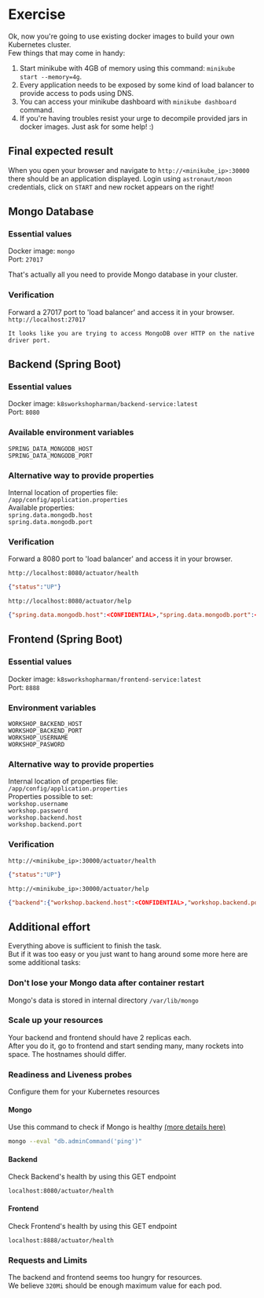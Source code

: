 # Exercise

Ok, now you're going to use existing docker images to build your own Kubernetes cluster.  
Few things that may come in handy:  

1. Start minikube with 4GB of memory using this command: `minikube start --memory=4g`.
2. Every application needs to be exposed by some kind of load balancer to provide access to pods using DNS.
3. You can access your minikube dashboard with `minikube dashboard` command.
4. If you're having troubles resist your urge to decompile provided jars in docker images. Just ask for some help! :)

## Final expected result

When you open your browser and navigate to `http://<minikube_ip>:30000` there should be an application displayed. Login using `astronaut/moon` credentials, click on `START` and new rocket appears on the right!

## Mongo Database

### Essential values

Docker image: `mongo`  
Port: `27017`

That's actually all you need to provide Mongo database in your cluster.  

### Verification

Forward a 27017 port to 'load balancer' and access it in your browser.  
`http://localhost:27017`

```text
It looks like you are trying to access MongoDB over HTTP on the native driver port.
```

## Backend (Spring Boot)

### Essential values

Docker image: `k8sworkshopharman/backend-service:latest`  
Port: `8080`

### Available environment variables

`SPRING_DATA_MONGODB_HOST`  
`SPRING_DATA_MONGODB_PORT`

### Alternative way to provide properties

Internal location of properties file:  
`/app/config/application.properties`  
Available properties:  
`spring.data.mongodb.host`  
`spring.data.mongodb.port`

### Verification

Forward a 8080 port to 'load balancer' and access it in your browser.  

`http://localhost:8080/actuator/health`

```json
{"status":"UP"}
```

`http://localhost:8080/actuator/help`

```json
{"spring.data.mongodb.host":<CONFIDENTIAL>,"spring.data.mongodb.port":<CONFIDENTIAL>}
```

## Frontend (Spring Boot)

### Essential values

Docker image: `k8sworkshopharman/frontend-service:latest`  
Port: `8888`

### Environment variables

`WORKSHOP_BACKEND_HOST`  
`WORKSHOP_BACKEND_PORT`  
`WORKSHOP_USERNAME`  
`WORKSHOP_PASWORD`

### Alternative way to provide properties

Internal location of properties file:  
`/app/config/application.properties`  
Properties possible to set:  
`workshop.username`  
`workshop.password`  
`workshop.backend.host`  
`workshop.backend.port`

### Verification
  
`http://<minikube_ip>:30000/actuator/health`

```json
{"status":"UP"}
```

`http://<minikube_ip>:30000/actuator/help`

```json
{"backend":{"workshop.backend.host":<CONFIDENTIAL>,"workshop.backend.port":<CONFIDENTIAL>},"workshop.username":<CONFIDENTIAL>,"workshop.password":<CONFIDENTIAL>}
```

## Additional effort

Everything above is sufficient to finish the task.  
But if it was too easy or you just want to hang around some more here are some additional tasks:

### Don't lose your Mongo data after container restart

Mongo's data is stored in internal directory `/var/lib/mongo`

### Scale up your resources

Your backend and frontend should have 2 replicas each.  
After you do it, go to frontend and start sending many, many rockets into space. The hostnames should differ.

### Readiness and Liveness probes

Configure them for your Kubernetes resources

#### Mongo

Use this command to check if Mongo is healthy [(more details here)](https://kubernetes.io/docs/tasks/configure-pod-container/configure-liveness-readiness-startup-probes/#define-a-liveness-command)

```bash
mongo --eval "db.adminCommand('ping')"
```

#### Backend

Check Backend's health by using this GET endpoint

```text
localhost:8080/actuator/health
```

#### Frontend

Check Frontend's health by using this GET endpoint

```text
localhost:8888/actuator/health
```

### Requests and Limits

The backend and frontend seems too hungry for resources.  
We believe `320Mi` should be enough maximum value for each pod.
